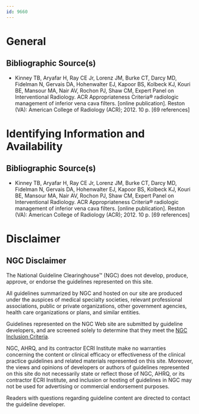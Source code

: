 ```yaml
---
id: 9660
---
```


# General

## Bibliographic Source(s)

- Kinney TB, Aryafar H, Ray CE Jr, Lorenz JM, Burke CT, Darcy MD, Fidelman N, Gervais DA, Hohenwalter EJ, Kapoor BS, Kolbeck KJ, Kouri BE, Mansour MA, Nair AV, Rochon PJ, Shaw CM, Expert Panel on Interventional Radiology. ACR Appropriateness Criteria® radiologic management of inferior vena cava filters. [online publication]. Reston (VA): American College of Radiology (ACR); 2012. 10 p. [69 references]

# Identifying Information and Availability

## Bibliographic Source(s)

- Kinney TB, Aryafar H, Ray CE Jr, Lorenz JM, Burke CT, Darcy MD, Fidelman N, Gervais DA, Hohenwalter EJ, Kapoor BS, Kolbeck KJ, Kouri BE, Mansour MA, Nair AV, Rochon PJ, Shaw CM, Expert Panel on Interventional Radiology. ACR Appropriateness Criteria® radiologic management of inferior vena cava filters. [online publication]. Reston (VA): American College of Radiology (ACR); 2012. 10 p. [69 references]

# Disclaimer

## NGC Disclaimer

The National Guideline Clearinghouse™ (NGC) does not develop, produce, approve, or endorse the guidelines represented on this site.

All guidelines summarized by NGC and hosted on our site are produced under the auspices of medical specialty societies, relevant professional associations, public or private organizations, other government agencies, health care organizations or plans, and similar entities.

Guidelines represented on the NGC Web site are submitted by guideline developers, and are screened solely to determine that they meet the [NGC Inclusion Criteria](/help-and-about/summaries/inclusion-criteria).

NGC, AHRQ, and its contractor ECRI Institute make no warranties concerning the content or clinical efficacy or effectiveness of the clinical practice guidelines and related materials represented on this site. Moreover, the views and opinions of developers or authors of guidelines represented on this site do not necessarily state or reflect those of NGC, AHRQ, or its contractor ECRI Institute, and inclusion or hosting of guidelines in NGC may not be used for advertising or commercial endorsement purposes.

Readers with questions regarding guideline content are directed to contact the guideline developer.

